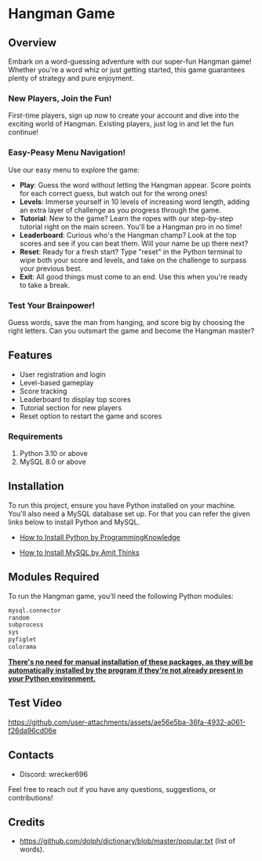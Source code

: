 # Hangman Game

## Overview
Embark on a word-guessing adventure with our super-fun Hangman game! Whether you're a word whiz or just getting started, this game guarantees plenty of strategy and pure enjoyment.

### New Players, Join the Fun!
First-time players, sign up now to create your account and dive into the exciting world of Hangman. Existing players, just log in and let the fun continue!

### Easy-Peasy Menu Navigation!
Use our easy menu to explore the game:
- **Play**: Guess the word without letting the Hangman appear. Score points for each correct guess, but watch out for the wrong ones!
- **Levels**: Immerse yourself in 10 levels of increasing word length, adding an extra layer of challenge as you progress through the game.
- **Tutorial**: New to the game? Learn the ropes with our step-by-step tutorial right on the main screen. You'll be a Hangman pro in no time!
- **Leaderboard**: Curious who's the Hangman champ? Look at the top scores and see if you can beat them. Will your name be up there next?
- **Reset**: Ready for a fresh start? Type "reset" in the Python terminal to wipe both your score and levels, and take on the challenge to surpass your previous best.
- **Exit**: All good things must come to an end. Use this when you're ready to take a break.

### Test Your Brainpower!
Guess words, save the man from hanging, and score big by choosing the right letters. Can you outsmart the game and become the Hangman master?

## Features
- User registration and login
- Level-based gameplay
- Score tracking
- Leaderboard to display top scores
- Tutorial section for new players
- Reset option to restart the game and scores

### Requirements
1. Python 3.10 or above
2. MySQL 8.0 or above

## Installation
To run this project, ensure you have Python installed on your machine. You'll also need a MySQL database set up.
For that you can refer the given links below to install Python and MySQL.

- <a href="https://youtu.be/TNAu6DvB9Ng?si=2SzjzZWjyuZvhSdN" target="_blank">How to Install Python by ProgrammingKnowledge</a>

- <a href="https://youtu.be/fzd6-qcLzrE?si=L9V1QfmWKofNkfnH" target="_blank">How to Install MySQL by Amit Thinks</a>

## Modules Required

To run the Hangman game, you'll need the following Python modules:

```python
mysql.connector 
random
subprocess
sys
pyfiglet
colorama
```
<u>**There's no need for manual installation of these packages, as they will be automatically installed by the program if they're not already present in your Python environment.**</u>
## Test Video

https://github.com/user-attachments/assets/ae56e5ba-36fa-4932-a061-f26da96cd06e

## Contacts
- Discord: wrecker696

Feel free to reach out if you have any questions, suggestions, or contributions!

## Credits
- https://github.com/dolph/dictionary/blob/master/popular.txt (list of words).

